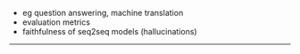 - eg question answering, machine translation
- evaluation metrics
- faithfulness of seq2seq models (hallucinations)

---
